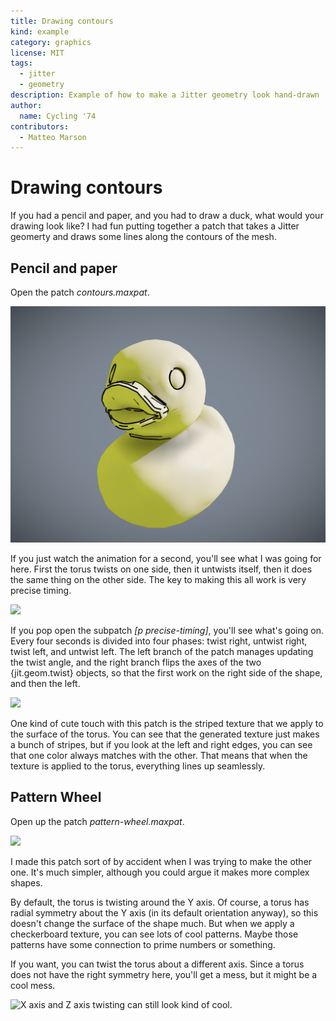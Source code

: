 ```yaml
---
title: Drawing contours
kind: example
category: graphics
license: MIT
tags:
  - jitter
  - geometry
description: Example of how to make a Jitter geometry look hand-drawn
author:
  name: Cycling '74
contributors:
  - Matteo Marson
---
```


# Drawing contours

If you had a pencil and paper, and you had to draw a duck, what would your drawing look like? I had fun putting together a patch that takes a Jitter geomerty and draws some lines along the contours of the mesh.

## Pencil and paper

Open the patch *contours.maxpat*.

![](./images/geom-contours_001.png)

If you just watch the animation for a second, you'll see what I was going for here. First the torus twists on one side, then it untwists itself, then it does the same thing on the other side. The key to making this all work is very precise timing.

![](./images/geom-twisting_002.png)

If you pop open the subpatch *[p precise-timing]*, you'll see what's going on. Every four seconds is divided into four phases: twist right, untwist right, twist left, and untwist left. The left branch of the patch manages updating the twist angle, and the right branch flips the axes of the two {jit.geom.twist} objects, so that the first work on the right side of the shape, and then the left.

![](./images/geom-twisting_003.png)

One kind of cute touch with this patch is the striped texture that we apply to the surface of the torus. You can see that the generated texture just makes a bunch of stripes, but if you look at the left and right edges, you can see that one color always matches with the other. That means that when the texture is applied to the torus, everything lines up seamlessly.

## Pattern Wheel

Open up the patch *pattern-wheel.maxpat*.

![](./images/geom-twisting_004.png)

I made this patch sort of by accident when I was trying to make the other one. It's much simpler, although you could argue it makes more complex shapes.

By default, the torus is twisting around the Y axis. Of course, a torus has radial symmetry about the Y axis (in its default orientation anyway), so this doesn't change the surface of the shape much. But when we apply a checkerboard texture, you can see lots of cool patterns. Maybe those patterns have some connection to prime numbers or something.

If you want, you can twist the torus about a different axis. Since a torus does not have the right symmetry here, you'll get a mess, but it might be a cool mess.

![](./images/geom-twisting_006.png "X axis and Z axis twisting can still look kind of cool.")
